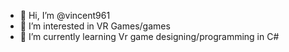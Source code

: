 - 👋 Hi, I’m @vincent961
- 👀 I’m interested in VR Games/games
- 🌱 I’m currently learning Vr game designing/programming in C#


<!---
vincent961 is a ✨ special ✨ repository because its `README.md` (this file) appears on your GitHub profile.
You can click the Preview link to take a look at your changes.
--->
